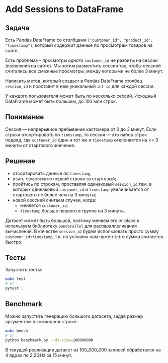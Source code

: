 # Add Sessions to DataFrame

## Задача
Есть Pandas DataFrame со столбцами `["customer_id", "product_id", "timestamp"]`, который содержит данные по просмотрам товаров на сайте.

Есть проблема – просмотры *одного* `customer_id` не разбиты на сессии (появления на сайте). Мы хотим разместить сессии так, чтобы сессией считались все смежные просмотры, между которыми не более 3 минут.

Написать метод, который создаст в Pandas DataFrame столбец `session_id` и проставит в нем уникальный `int id` для каждой сессии.

У каждого пользователя может быть по несколько сессий. Исходный DataFrame может быть большим, до 100 млн строк.

## Понимание
Сессия — непрерывное пребывание кастомера от 0 до 3 минут. Если строки отсортировать по `timestamp`, то сессия — это набор строк подряд, где `customer_id` один и тот же и `timestamp` отклоняется на <= 3 минуты от стартового значения.

## Решение
- отсортировать данные по `timestamp`;
- взять `timestamp` из первой строки за стартовый;
- пройтись по строкам, проставляя одинаковый `session_id` тем, в которых одинаковый `customer_id` и `timestamp` увеличивается от стартового не более чем на 3 минуты;
- новой сессией считаем случаи, когда:
  - меняется `customer_id`;
  - `timestamp` больше первого в группе на 3 минуты.

Датасет может быть большой, поэтому меняем его in-place и используем библиотеку `pandarallel` для распараллеливания вычислений. В качестве `session_id` будем использовать просто сумму `customer_id+timestamp`, т.к. по условию нам нужен `int` и сумма считается быстро.

## Тесты
Запустить тесты:

```sh
make test
# or
pytest .
```

## Benchmark
Можно запустить генерацию большого датасета, задав размер аргументом в командной строке:

```sh
make bench
# or
python benchmark.py --ds-size=100000000
```

В текущей реализации датасет из 100_000_000 записей обработался на 4 ядрах по 2.2GHz за 15 минут.
